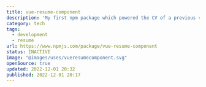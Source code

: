 ```yaml
---
title: vue-resume-component
description: 'My first npm package which powered the CV of a previous version of this page.'
category: tech
tags:
  - development
  - resume
url: https://www.npmjs.com/package/vue-resume-component
status: INACTIVE
image: "@images/uses/vueresumecomponent.svg"
openSource: true
updated: 2022-12-01 20:32
published: 2022-12-01 20:17
---
```

